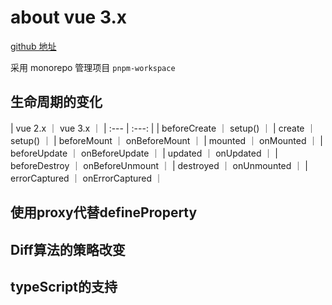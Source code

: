 # about vue 3.x

[github 地址](https://github.com/vuejs/core.git)

采用 monorepo 管理项目 `pnpm-workspace`

## 生命周期的变化

| vue 2.x ｜ vue 3.x ｜
| :--- | :---: |
| beforeCreate ｜ setup() ｜
| create ｜ setup() ｜
| beforeMount ｜ onBeforeMount ｜
| mounted ｜ onMounted ｜
| beforeUpdate ｜ onBeforeUpdate ｜
| updated ｜ onUpdated ｜
| beforeDestroy ｜ onBeforeUnmount ｜
| destroyed ｜ onUnmounted ｜
| errorCaptured ｜ onErrorCaptured ｜

## 使用proxy代替defineProperty

## Diff算法的策略改变

## typeScript的支持
